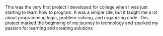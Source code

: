 This was the very first project I developed for college when I was just starting to learn how to program. It was a simple site, but it taught me a lot about programming logic, problem-solving, and organizing code. This project marked the beginning of my journey in technology and sparked my passion for learning and creating solutions.
